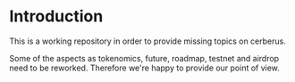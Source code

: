 # Introduction
This is a working repository in order to provide missing topics on cerberus.

Some of the aspects as tokenomics, future, roadmap, testnet and airdrop need to be reworked. Therefore we're happy to provide our point of view.
